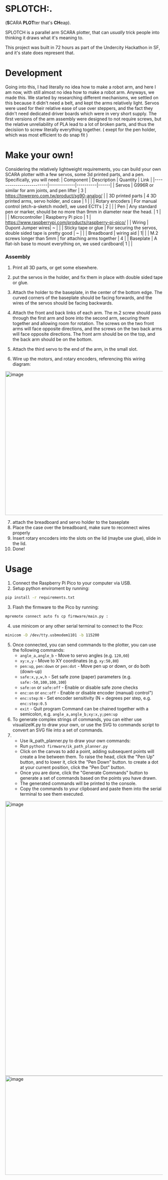 # SPLOTCH:.
(**S**CARA **PLOT**ter that's **CH**eap).

SPLOTCH is a parallel arm SCARA plotter, that can *usually* trick people into
thinking it draws what it's meaning to.

This project was built in 72 hours as part of the Undercity Hackathon in SF, and
it's state does represent that.

# Development
Going into this, I had literally no idea how to make a robot arm, and here I am
now, with still almost no idea how to make a robot arm.  Anyways, we made this.
We started by researching different mechanisms, we settled on this because it
didn't need a belt, and kept the arms relatively light. Servos were used for
their relative ease of use over steppers, and the fact they didn't need
dedicated driver boards which were in very short supply.  The first versions of
the arm assembly were designed to not require screws, but the relative
unreliability of PLA lead to a lot of broken parts, and thus the decisiion to
screw literally everything together. ( exept for the pen holder, which was most
efficient to do snap fit )

# Make your own!
Considering the relatively lightweight requirements, you can build your own SCARA plotter with a few servos, some 3d printed parts, and a pen. Specifically, you will need:
| Component               | Description | Quantity | Link |
|-------------------------|-------------|----------|------|
| Servos                  | G996R or similar for arm joints, and pen lifter | 3 | https://towerpro.com.tw/product/sg90-analog/ |
| 3D printed parts        | 4 3D printed arms, servo holder, and case | 1 | |
| Rotary encoders         | For manual control (etch-a-sketch mode!), we used EC11's | 2 | |
| Pen                     | Any standard pen or marker, should be no more than 9mm in diameter near the head. | 1 | | 
| Microcontroller         | Raspberry Pi pico | 1 | https://www.raspberrypi.com/products/raspberry-pi-pico/ |
| Wiring                  | Dupont Jumper wires| ~ |  |
| Sticky tape or glue | For securing the servos, double sided tape is pretty good | ~ | |
| Breadboard | wiring aid | 1| |
| M.2 screws longer than 5mm | for attaching arms together | 4 |
| Baseplate | A flat-ish base to mount everything on, we used cardboard| 1 | |

### Assembly
1. Print all 3D parts, or get some elsewhere.
2. put the servos in the holder, and fix them in place with double sided tape or
   glue.
3. Attach the holder to the baseplate, in the center of the bottom edge. The
   curved corners of the baseplate should be facing forwards, and the wires of
   the servos should be facing backwards.
4. Attach the front and back links of each arm. The m.2 screw should pass
   through the first arm and bore into the second arm, securing them together
   and allowing room for rotation. The screws on the two front arms will face
   opposite directions, and the screws on the two back arms will face opposite
   directions.
   The front arm should be on the top, and the back arm should be on the bottom.

5. Attach the third servo to the end of the arm, in the small slot.
6. Wire up the motors, and rotary encoders, referencing this wiring diagram:
<img width="602" height="459" alt="image" src="https://github.com/user-attachments/assets/63ee224e-738d-476a-a62a-4e6fc717d8ac" />

7. attach the breadboard and servo holder to the baseplate
8. Place the case over the breadboard, make sure to reconnect wires properly
9. Insert rotary encoders into the slots on the lid (maybe use glue), slide in
   the lid.
10. Done!


# Usage
1. Connect the Raspberry Pi Pico to your computer via USB.
2. Setup python enviroment by running:
```bash
pip install -r requirements.txt
```
3. Flash the firmware to the Pico by running:
```bash
mpremote connect auto fs cp firmware/main.py :
```
4. use minicom or any other serial terminal to connect to the Pico:
```bash
minicom -D /dev/tty.usbmodem1101 -b 115200
```
5. Once connected, you can send commands to the plotter, you can use the
   following commands:
   - `angle_a,angle_b` - Move to servo angles (e.g. `120,60`)
   - `xy:x,y` - Move to XY coordinates (e.g. `xy:50,80`)
   - `pen:up`, `pen:down` or `pen:dot` - Move pen up or down, or do both
     (down-up)
   - `safe:x,y,w,h` - Set safe zone (paper) parameters (e.g.
     `safe:-50,100,100,100`)
   - `safe:on` or `safe:off` - Enable or disable safe zone checks
   - `enc:on` or `enc:off` - Enable or disable encoder (manual) control")
   - `enc:step:N` - Set encoder sensitivity (N = degrees per step, e.g.
     `enc:step:0.5`
   - `exit` - Quit program
  Command can be chained together with a semicolon, e.g.
  `angle_a,angle_b;xy:x,y;pen:up`
6. To generate complex strings of commands, you can either use visualizeIK.py to
   draw your own, or use the SVG to commands script to convert an SVG file into
   a set of commands.
7. - Use ik_path_planner.py to draw your own commands:
   - Run `python3 firmware/ik_path_planner.py`
   - Click on the canvas to add a point, adding subsequent points will create a
     line between them. To raise the head, click the "Pen Up" button, and to
     lower it, click the "Pen Down" button. to create a dot at your current
     position, click the "Pen Dot" button.
   - Once you are done, click the "Generate Commands" button to generate a set
     of commands based on the points you have drawn.
   - The generated commands will be printed to the console.
   - Copy the commands to your clipboard and paste them into the serial terminal
     to see them executed.
<img width="1174" height="876" alt="image" src="https://github.com/user-attachments/assets/50720b72-b19b-4c02-b11a-b8449cd2dd66" />
<img width="628" height="316" alt="image" src="https://github.com/user-attachments/assets/979031ea-504b-43e0-8e03-55fa96d630dd" />
